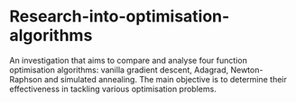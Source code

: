 # Research-into-optimisation-algorithms
An investigation that aims to compare and analyse four function optimisation algorithms: vanilla gradient descent, Adagrad, Newton-Raphson and simulated annealing. The main objective is to determine their effectiveness in tackling various optimisation problems.
